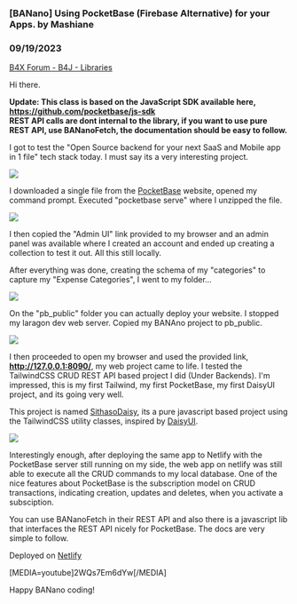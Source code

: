 ### [BANano] Using PocketBase (Firebase Alternative) for your Apps. by Mashiane
### 09/19/2023
[B4X Forum - B4J - Libraries](https://www.b4x.com/android/forum/threads/143589/)

Hi there.  
  
**Update: This class is based on the JavaScript SDK available here, <https://github.com/pocketbase/js-sdk>  
REST API calls are dont internal to the library, if you want to use pure REST API, use BANanoFetch, the documentation should be easy to follow.**  
  
I got to test the "Open Source backend for your next SaaS and Mobile app in 1 file" tech stack today. I must say its a very interesting project.  
  
![](https://www.b4x.com/android/forum/attachments/134937)  
  
I downloaded a single file from the [PocketBase](https://pocketbase.io/) website, opened my command prompt. Executed "pocketbase serve" where I unzipped the file.  
  
![](https://www.b4x.com/android/forum/attachments/134932)  
  
I then copied the "Admin UI" link provided to my browser and an admin panel was available where I created an account and ended up creating a collection to test it out. All this still locally.  
  
After everything was done, creating the schema of my "categories" to capture my "Expense Categories", I went to my folder…  
  
![](https://www.b4x.com/android/forum/attachments/134934)  
  
On the "pb\_public" folder you can actually deploy your website. I stopped my laragon dev web server. Copied my BANAno project to pb\_public.  
  
![](https://www.b4x.com/android/forum/attachments/134935)  
  
I then proceeded to open my browser and used the provided link, **<http://127.0.0.1:8090/>**, my web project came to life. I tested the TailwindCSS CRUD REST API based project I did (Under Backends). I'm impressed, this is my first Tailwind, my first PocketBase, my first DaisyUI project, and its going very well.  
  
This project is named [SithasoDaisy](https://www.b4x.com/android/forum/threads/sithasodaisy-tailwindcss-daisyui-toolbox-pre-flight.143549/#post-909876), its a pure javascript based project using the TailwindCSS utility classes, inspired by [DaisyUI](https://daisyui.com/).  
  
![](https://www.b4x.com/android/forum/attachments/134936)  
  
Interestingly enough, after deploying the same app to Netlify with the PocketBase server still running on my side, the web app on netlify was still able to execute all the CRUD commands to my local database. One of the nice features about PocketBase is the subscription model on CRUD transactions, indicating creation, updates and deletes, when you activate a subsciption.  
  
You can use BANanoFetch in their REST API and also there is a javascript lib that interfaces the REST API nicely for PocketBase. The docs are very simple to follow.  
  
Deployed on [Netlify](https://sithasodaisyui.netlify.app/)  
  
  
[MEDIA=youtube]2WQs7Em6dYw[/MEDIA]  
  
  
Happy BANano coding!